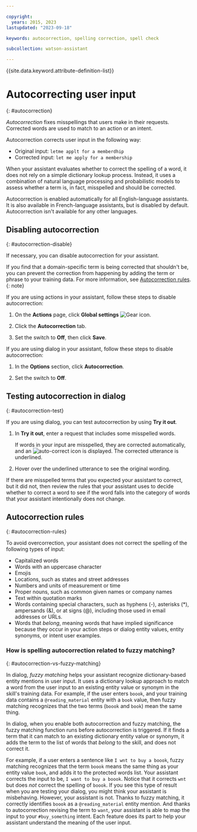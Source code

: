 ```yaml
---

copyright:
  years: 2015, 2023
lastupdated: "2023-09-18"

keywords: autocorrection, spelling correction, spell check

subcollection: watson-assistant

---
```


{{site.data.keyword.attribute-definition-list}}

# Autocorrecting user input
{: #autocorrection}

*Autocorrection* fixes misspellings that users make in their requests. Corrected words are used to match to an action or an intent.

Autocorrection corrects user input in the following way:

- Original input: `letme applt for a memberdhip`
- Corrected input: `let me apply for a membership`

When your assistant evaluates whether to correct the spelling of a word, it does not rely on a simple dictionary lookup process. Instead, it uses a combination of natural language processing and probabilistic models to assess whether a term is, in fact, misspelled and should be corrected.

Autocorrection is enabled automatically for all English-language assistants. It is also available in French-language assistants, but is disabled by default. Autocorrection isn't available for any other languages.


## Disabling autocorrection
{: #autocorrection-disable}

If necessary, you can disable autocorrection for your assistant. 

If you find that a domain-specific term is being corrected that shouldn't be, you can prevent the correction from happening by adding the term or phrase to your training data. For more information, see [Autocorrection rules](#autocorrection-rules).
{: note}

If you are using actions in your assistant, follow these steps to disable autocorrection:

1. On the **Actions** page, click **Global settings** ![Gear icon](../../icons/settings.svg).

1. Click the **Autocorrection** tab.

1. Set the switch to **Off**, then click **Save**.

If you are using dialog in your assistant, follow these steps to disable autocorrection:

1.  In the **Options** section, click **Autocorrection**.

1. Set the switch to **Off**.

## Testing autocorrection in dialog
{: #autocorrection-test}

If you are using dialog, you can test autocorrection by using **Try it out**.

1.  In **Try it out**, enter a request that includes some misspelled words.

    If words in your input are misspelled, they are corrected automatically, and an ![auto-correct](images/auto-correct.png) icon is displayed. The corrected utterance is underlined.

1.  Hover over the underlined utterance to see the original wording.

If there are misspelled terms that you expected your assistant to correct, but it did not, then review the rules that your assistant uses to decide whether to correct a word to see if the word falls into the category of words that your assistant intentionally does not change.

## Autocorrection rules
{: #autocorrection-rules}

To avoid overcorrection, your assistant does not correct the spelling of the following types of input:

- Capitalized words
- Words with an uppercase character
- Emojis
- Locations, such as states and street addresses
- Numbers and units of measurement or time
- Proper nouns, such as common given names or company names
- Text within quotation marks
- Words containing special characters, such as hyphens (-), asterisks (*), ampersands (&), or at signs (@), including those used in email addresses or URLs.
- Words that *belong*, meaning words that have implied significance because they occur in your action steps or dialog entity values, entity synonyms, or intent user examples.

### How is spelling autocorrection related to fuzzy matching?
{: #autocorrection-vs-fuzzy-matching}

In dialog, *fuzzy matching* helps your assistant recognize dictionary-based entity mentions in user input. It uses a dictionary lookup approach to match a word from the user input to an existing entity value or synonym in the skill's training data. For example, if the user enters `boook`, and your training data contains a `@reading_material` entity with a `book` value, then fuzzy matching recognizes that the two terms (`boook` and `book`) mean the same thing.

In dialog, when you enable both autocorrection and fuzzy matching, the fuzzy matching function runs before autocorrection is triggered. If it finds a term that it can match to an existing dictionary entity value or synonym, it adds the term to the list of words that *belong* to the skill, and does not correct it.

For example, if a user enters a sentence like `I wnt to buy a boook`, fuzzy matching recognizes that the term `boook` means the same thing as your entity value `book`, and adds it to the protected words list. Your assistant corrects the input to be, `I want to buy a boook`. Notice that it corrects `wnt` but does *not* correct the spelling of `boook`. If you see this type of result when you are testing your dialog, you might think your assistant is misbehaving. However, your assistant is not. Thanks to fuzzy matching, it correctly identifies `boook` as a `@reading_material` entity mention. And thanks to autocorrection revising the term to `want`, your assistant is able to map the input to your `#buy_something` intent. Each feature does its part to help your assistant understand the meaning of the user input.

